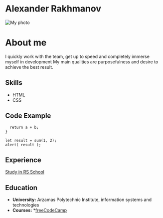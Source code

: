 # Alexander Rakhmanov

![My photo](https://i.ibb.co/gWSPrs2/IPP5-LYUKc-RE.jpg)

# About me

I quickly work with the team, get up to speed and completely immerse myself in development
My main qualities are purposefulness and desire to achieve the best result.

## Skills

* HTML
* CSS

## Code Example

``` function sum(a, b) {
  return a + b;
}

let result = sum(1, 2);
alert( result );
```

## Experience

[Study in RS School](https://rs.school/)

## Education

* **University:** Arzamas Polytechnic Institute, information systems and technologies
* **Courses:**
 *[freeCodeCamp](https://www.freecodecamp.org/)